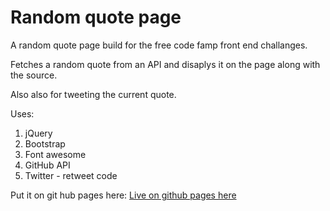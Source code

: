 # Random quote page

A random quote page build for the free code famp front end challanges.

Fetches a random quote from an API and disaplys it on the page along with the source.

Also also for tweeting the current quote.

Uses:

1. jQuery
2. Bootstrap
3. Font awesome
4. GitHub API
5. Twitter - retweet code

Put it on git hub pages here:
[Live on github pages here](https://a-watkin.github.io/fcc-random-quote-page)
